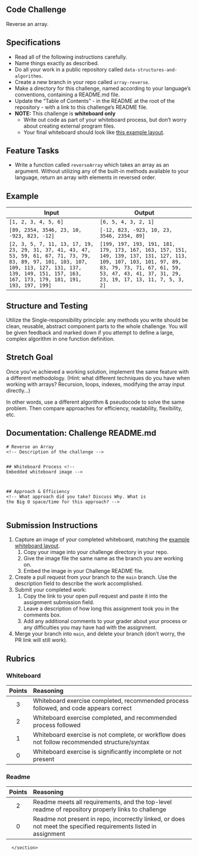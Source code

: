 <section style="height: auto;">
        <h1 id="code-challenge">Code Challenge</h1>

<p>Reverse an array.</p>

<h2 id="specifications">Specifications</h2>

<ul>
  <li>Read all of the following instructions carefully.</li>
  <li>Name things exactly as described.</li>
  <li>Do all your work in a public repository called <code class="language-plaintext highlighter-rouge">data-structures-and-algorithms</code>.</li>
  <li>Create a new branch in your repo called <code class="language-plaintext highlighter-rouge">array-reverse</code>.</li>
  <li>Make a directory for this challenge, named according to your language’s conventions, containing a README.md file.</li>
  <li>Update the “Table of Contents” - in the README at the root of the repository - with a link to this challenge’s README file.</li>
  <li><strong>NOTE:</strong> This challenge is <strong>whiteboard only</strong>
    <ul>
      <li>Write out code as part of your whiteboard process, but don’t worry about creating external program files.</li>
      <li>Your final whiteboard should look like <a href="/common_curriculum/data_structures_and_algorithms/Whiteboard_Workflow.html" target="_blank">this example layout</a>.</li>
    </ul>
  </li>
</ul>

<h2 id="feature-tasks">Feature Tasks</h2>

<ul>
  <li>Write a function called <code class="language-plaintext highlighter-rouge">reverseArray</code> which takes an array as an argument. Without utilizing any of the built-in methods available to your language, return an array with elements in reversed order.</li>
</ul>

<h2 id="example">Example</h2>

<table>
  <thead>
    <tr>
      <th>Input</th>
      <th>Output</th>
    </tr>
  </thead>
  <tbody>
    <tr>
      <td><code class="language-plaintext highlighter-rouge">[1, 2, 3, 4, 5, 6]</code></td>
      <td><code class="language-plaintext highlighter-rouge">[6, 5, 4, 3, 2, 1]</code></td>
    </tr>
    <tr>
      <td><code class="language-plaintext highlighter-rouge">[89, 2354, 3546, 23, 10, -923, 823, -12]</code></td>
      <td><code class="language-plaintext highlighter-rouge">[-12, 823, -923, 10, 23, 3546, 2354, 89]</code></td>
    </tr>
    <tr>
      <td><code class="language-plaintext highlighter-rouge">[2, 3, 5, 7, 11, 13, 17, 19, 23, 29, 31, 37, 41, 43, 47, 53, 59, 61, 67, 71, 73, 79, 83, 89, 97, 101, 103, 107, 109, 113, 127, 131, 137, 139, 149, 151, 157, 163, 167, 173, 179, 181, 191, 193, 197, 199]</code></td>
      <td><code class="language-plaintext highlighter-rouge">[199, 197, 193, 191, 181, 179, 173, 167, 163, 157, 151, 149, 139, 137, 131, 127, 113, 109, 107, 103, 101, 97, 89, 83, 79, 73, 71, 67, 61, 59, 53, 47, 43, 41, 37, 31, 29, 23, 19, 17, 13, 11, 7, 5, 3, 2]</code></td>
    </tr>
  </tbody>
</table>

<h2 id="structure-and-testing">Structure and Testing</h2>

<p>Utilize the Single-responsibility principle: any methods you write should be clean, reusable, abstract component parts to the whole challenge. You will be given feedback and marked down if you attempt to define a large, complex algorithm in one function definition.</p>

<h2 id="stretch-goal">Stretch Goal</h2>

<p>Once you’ve achieved a working solution, implement the same feature with a different methodology. (Hint: what different techniques do you have when working with arrays? Recursion, loops, indexes, modifying the array input directly…)</p>

<p>In other words, use a different algorithm &amp; pseudocode to solve the same problem. Then compare approaches for efficiency, readability, flexibility, etc.</p>

<h2 id="documentation-challenge-readmemd">Documentation: Challenge README.md</h2>

<div class="language-markdown highlighter-rouge"><div class="highlight"><pre class="highlight"><code><span class="gh"># Reverse an Array</span>
<span class="c">&lt;!-- Description of the challenge --&gt;</span>

<span class="gu">## Whiteboard Process</span>
<span class="c">&lt;!-- Embedded whiteboard image --&gt;</span>

<span class="gu">## Approach &amp; Efficiency</span>
<span class="c">&lt;!-- What approach did you take? Discuss Why. What is the Big O space/time for this approach? --&gt;</span>
</code></pre></div></div>

<h2 id="submission-instructions">Submission Instructions</h2>

<ol>
  <li>Capture an image of your completed whiteboard, matching the <a href="/common_curriculum/data_structures_and_algorithms/Whiteboard_Workflow.html" target="_blank">example whiteboard layout</a>.
    <ol>
      <li>Copy your image into your challenge directory in your repo.</li>
      <li>Give the image file the same name as the branch you are working on.</li>
      <li>Embed the image in your Challenge README file.</li>
    </ol>
  </li>
  <li>Create a pull request from your branch to the <code class="language-plaintext highlighter-rouge">main</code> branch. Use the description field to describe the work accomplished.</li>
  <li>Submit your completed work:
    <ol>
      <li>Copy the link to your open pull request and paste it into the assignment submission field.</li>
      <li>Leave a description of how long this assignment took you in the comments box.</li>
      <li>Add any additional comments to your grader about your process or any difficulties you may have had with the assignment.</li>
    </ol>
  </li>
  <li>Merge your branch into <code class="language-plaintext highlighter-rouge">main</code>, and delete your branch (don’t worry, the PR link will still work).</li>
</ol>

<h2 id="rubrics">Rubrics</h2>

<h3 id="whiteboard">Whiteboard</h3>

<table>
  <thead>
    <tr>
      <th style="text-align: center">Points</th>
      <th style="text-align: left">Reasoning</th>
    </tr>
  </thead>
  <tbody>
    <tr>
      <td style="text-align: center">3</td>
      <td style="text-align: left">Whiteboard exercise completed, recommended process followed, and code appears correct</td>
    </tr>
    <tr>
      <td style="text-align: center">2</td>
      <td style="text-align: left">Whiteboard exercise completed, and recommended process followed</td>
    </tr>
    <tr>
      <td style="text-align: center">1</td>
      <td style="text-align: left">Whiteboard exercise is not complete, or workflow does not follow recommended structure/syntax</td>
    </tr>
    <tr>
      <td style="text-align: center">0</td>
      <td style="text-align: left">Whiteboard exercise is significantly incomplete or not present</td>
    </tr>
  </tbody>
</table>

<h3 id="readme">Readme</h3>

<table>
  <thead>
    <tr>
      <th style="text-align: center">Points</th>
      <th style="text-align: left">Reasoning</th>
    </tr>
  </thead>
  <tbody>
    <tr>
      <td style="text-align: center">2</td>
      <td style="text-align: left">Readme meets all requirements, and the top-level readme of repository properly links to challenge</td>
    </tr>
    <tr>
      <td style="text-align: center">0</td>
      <td style="text-align: left">Readme not present in repo, incorrectly linked, or does not meet the specified requirements listed in assignment</td>
    </tr>
  </tbody>
</table>


      </section>